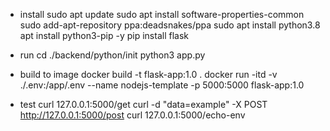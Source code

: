 * install
sudo apt update
sudo apt install software-properties-common
sudo add-apt-repository ppa:deadsnakes/ppa
sudo apt install python3.8
apt install python3-pip -y
pip install flask

* run
cd ./backend/python/init
python3 app.py

* build to image
docker build -t flask-app:1.0 .
docker run -itd -v ./.env:/app/.env --name nodejs-template -p 5000:5000 flask-app:1.0

* test
curl 127.0.0.1:5000/get
curl -d "data=example" -X POST http://127.0.0.1:5000/post
curl 127.0.0.1:5000/echo-env